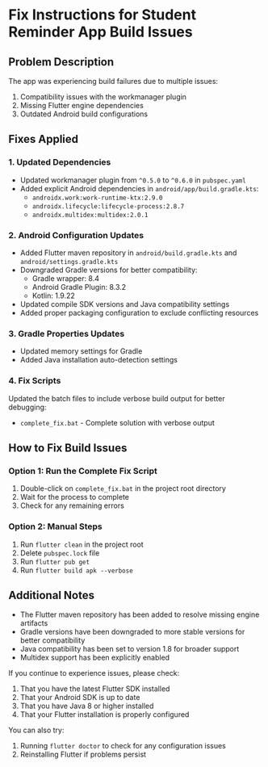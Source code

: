 # Fix Instructions for Student Reminder App Build Issues

## Problem Description
The app was experiencing build failures due to multiple issues:
1. Compatibility issues with the workmanager plugin
2. Missing Flutter engine dependencies
3. Outdated Android build configurations

## Fixes Applied

### 1. Updated Dependencies
- Updated workmanager plugin from `^0.5.0` to `^0.6.0` in `pubspec.yaml`
- Added explicit Android dependencies in `android/app/build.gradle.kts`:
  - `androidx.work:work-runtime-ktx:2.9.0`
  - `androidx.lifecycle:lifecycle-process:2.8.7`
  - `androidx.multidex:multidex:2.0.1`

### 2. Android Configuration Updates
- Added Flutter maven repository in `android/build.gradle.kts` and `android/settings.gradle.kts`
- Downgraded Gradle versions for better compatibility:
  - Gradle wrapper: 8.4
  - Android Gradle Plugin: 8.3.2
  - Kotlin: 1.9.22
- Updated compile SDK versions and Java compatibility settings
- Added proper packaging configuration to exclude conflicting resources

### 3. Gradle Properties Updates
- Updated memory settings for Gradle
- Added Java installation auto-detection settings

### 4. Fix Scripts
Updated the batch files to include verbose build output for better debugging:
- `complete_fix.bat` - Complete solution with verbose output

## How to Fix Build Issues

### Option 1: Run the Complete Fix Script
1. Double-click on `complete_fix.bat` in the project root directory
2. Wait for the process to complete
3. Check for any remaining errors

### Option 2: Manual Steps
1. Run `flutter clean` in the project root
2. Delete `pubspec.lock` file
3. Run `flutter pub get`
4. Run `flutter build apk --verbose`

## Additional Notes
- The Flutter maven repository has been added to resolve missing engine artifacts
- Gradle versions have been downgraded to more stable versions for better compatibility
- Java compatibility has been set to version 1.8 for broader support
- Multidex support has been explicitly enabled

If you continue to experience issues, please check:
1. That you have the latest Flutter SDK installed
2. That your Android SDK is up to date
3. That you have Java 8 or higher installed
4. That your Flutter installation is properly configured

You can also try:
1. Running `flutter doctor` to check for any configuration issues
2. Reinstalling Flutter if problems persist